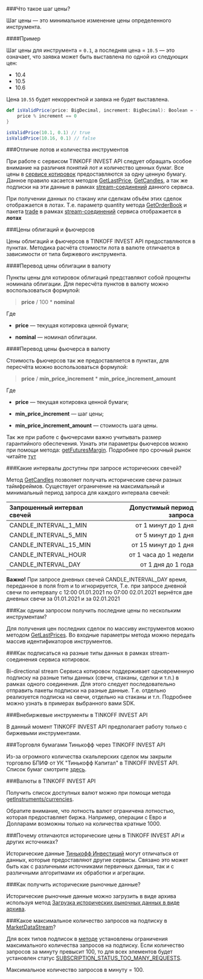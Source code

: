 ###Что такое шаг цены?

Шаг цены — это минимальное изменение цены определенного инструмента.

####Пример

Шаг цены для инструмента = `0.1`, а последняя цена = `10.5` — это означает, что заявка может быть выставлена по одной из следующих цен:

* 10.4
* 10.5
* 10.6

Цена `10.55` будет некорректной и заявка не будет выставлена.

```scala
def isValidPrice(price: BigDecimal, increment: BigDecimal): Boolean = {
    price % increment == 0
}

isValidPrice(10.1, 0.1) // true
isValidPrice(10.16, 0.1) // false
```

###Отличие лотов и количества инструментов

При работе с сервисом TINKOFF INVEST API следует обращать особое внимание на различия понятий
лот и количество ценных бумаг. Все цены в [сервисе котировок](/investAPI/head-marketdata/) предоставляются
за одну ценную бумагу. Данное правило касается методов [GetLastPrice](/investAPI/marketdata#getlastprices), 
[GetCandles](/investAPI/marketdata#getcandles), а так же подписки на эти данные в рамках [stream-соединений](/investAPI/marketdata#marketdatastreamservice)
данного сервиса. 

При получении данных по стакану или сделкам объём этих сделок отображается в лотах. Т.е. параметр quantity
метода [GetOrderBook](/investAPI/marketdata#getorderbook) и пакета [trade](/investAPI/marketdata#trade) в рамках
[stream-соединений](/investAPI/marketdata#marketdatastreamservice) сервиса отображается в **лотах**

###Цены облигаций и фьючерсов

Цены облигаций и фьючерсов в TINKOFF INVEST API предоставляются в пунктах. Методика расчёта стоимости 
лота в валюте отличается в зависимости от типа биржевого инструмента. 

####Перевод цены облигации в валюту 

Пункты цены для котировок облигаций представляют собой проценты номинала облигации. Для пересчёта пунктов
в валюту можно воспользоваться формулой: 

> **price** / 100 * **nominal**

Где 

* **price** — текущая котировка ценной бумаги;

* **nominal** — номинал облигации.

<a name="futures"></a>
####Перевод цены фьючерса в валюту

Стоимость фьючерсов так же предоставляется в пунктах, для пересчёта можно воспользоваться формулой: 
> **price** / **min_price_increment** * **min_price_increment_amount**

Где 

* **price** — текущая котировка ценной бумаги;

* **min_price_increment** — шаг цены;

* **min_price_increment_amount** — стоимость шага цены.

Так же при работе с фьючерсами важно учитывать размер гарантийного обеспечения. Узнать эти параметры фьючерсов
можно при помощи метода: [getFuturesMargin](/investAPI/instruments#getfuturesmargin). Подробнее про срочный
рынок читайте [тут](https://help.tinkoff.ru/forts/)

###Какие интервалы доступны при запросе исторических свечей? 

Метод [GetCandles](/investAPI/marketdata#getcandles) позволяет получать исторические свечи разных 
таймфреймов. Существует ограничение на максимальный и минимальный период запроса для каждого интервала 
свечей: 

|Запрошенный интервал свечей|Допустимый период запроса|
|:---|---:|
|CANDLE_INTERVAL_1_MIN  | от 1 минут до 1 дня   |
|CANDLE_INTERVAL_5_MIN  | от 5 минут до 1 дня   | 
|CANDLE_INTERVAL_15_MIN | от 15 минут до 1 дня  |
|CANDLE_INTERVAL_HOUR   | от 1 часа до 1 недели |
|CANDLE_INTERVAL_DAY    | от 1 дня до 1 года    |

**Важно!** При запросе дневных свечей CANDLE_INTERVAL_DAY время, переданное в поля from и to игнорируется,
Т.е. при запросе дневной свечи по интервалу с 12:00 01.01.2021 по 07:00 02.01.2021 вернётся две дневных 
свечи за 01.01.2021 и за 02.01.2021

###Как одним запросом получить последние цены по нескольким инструментам? 

Для получения цен последних сделок по массиву инструментов можно методом 
[GetLastPrices](/investAPI/marketdata#getlastprices). Во входные параметры метода можно передать массив
идентификаторов инструментов.

###Как подписаться на разные типы данных в рамках stream-соединения сервиса котировок.

Bi-directional stream Сервиса котировок поддерживает одновременную подписку на разные типы данных (свечи,
стаканы, сделки и т.п.) в рамках одного соединения. Для этого следует последовательно отправить пакеты
подписки на разные данные. Т.е. отдельно реализуется подписка на свечи, отдельно на стаканы и т.п. 
Подробнее можно узнать в примерах выбранного вами SDK.

###Внебиржевые инструменты в TINKOFF INVEST API

В данный момент TINKOFF INVEST API предполагает работу только с биржевыми инструментами.

###Торговля бумагами Тинькофф через TINKOFF INVEST API

Из-за огромного количества скальперских сделок мы закрыли торговлю БПИФ от УК "Тинькофф Капитал" в TINKOFF INVEST API. 
Список бумаг смотрите [здесь](https://tinkoff.github.io/invest-openapi/).

###Валюты в TINKOFF INVEST API

Получить список доступных валют можно при помощи метода [getInstruments/currencies](/investAPI/instruments#currencies).

Обратите внимание, что лотность валют ограничена лотностью, которая предоставляет биржа. Например, операции
с Евро и Долларами возможны только на количества кратные 1000.

###Почему отличаются исторические цены в TINKOFF INVEST API и других источниках?

Исторические данные [Тинькофф Инвестиций](https://www.tinkoff.ru/invest/) могут отличаться от данных,
которые предоставляют другие сервисы. Связано это может быть как с различными источниками первичных данных,
так и с различными алгоритмами их обработки и агрегации. 

###Как получить исторические рыночные данные?

Исторические рыночные данные можно загрузить в виде архива используя метод [Загрузка исторических рыночных данных в виде архива](/investAPI/get_history/).


###Какое максимальное количество запросов на подписку в [MarketDataStream](/investAPI/marketdata/#marketdatastream)?

Для всех типов подписок в [методе](/investAPI/marketdata/#marketdatastream) установлены ограничения максимального количества запросов на подписку.
Если количество запросов за минуту превысит 100, то для всех элементов будет установлен статус [SUBSCRIPTION_STATUS_TOO_MANY_REQUESTS](/investAPI/marketdata/#subscriptionstatus).

Максимальное количество запросов в минуту = 100.
